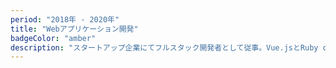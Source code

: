 ```yaml
---
period: "2018年 - 2020年"
title: "Webアプリケーション開発"
badgeColor: "amber"
description: "スタートアップ企業にてフルスタック開発者として従事。Vue.jsとRuby on Railsを使用したECサイトの開発から運用まで担当。決済システム連携、在庫管理機能、ユーザー分析基盤の構築を実装。アジャイル開発手法を取り入れ、2週間スプリントでの継続的な機能改善を実現。"
---
```

